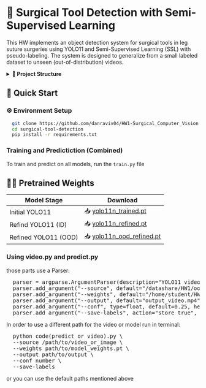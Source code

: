 # 🔬 Surgical Tool Detection with Semi-Supervised Learning
This HW implements an object detection system for surgical tools in leg suture surgeries using YOLO11 and Semi-Supervised Learning (SSL) with pseudo-labeling. The system is designed to generalize from a small labeled dataset to unseen (out-of-distribution) videos.

<details>
<summary><strong>📁 Project Structure</strong></summary>
.

├── models / # Including The models' weights in different stages
  
├── train.py # The main code of the HW trains the ID and OOD models + Predicts the tools on the Videos.

├── predict.py # Performs inference on a single image

├── video.py # Performs inference on a full video

├── hw1.yaml # Dataset config for initial training

├── requirements.txt # Python environment dependencies

└── README.md # You are here

</details>

## 🚀 Quick Start
### ⚙️ Environment Setup
```bash
  git clone https://github.com/danraviv04/HW1-Surgical_Computer_Vision.git
  cd surgical-tool-detection
  pip install -r requirements.txt
```

### Training and Predictiction (Combined)
To train and predict on all models, run the `train.py` file

## 🏋️‍♂️ Pretrained Weights
| Model Stage     | Download |
|-----------------|----------|
| Initial YOLO11  | 📥 [yolo11n_trained.pt](models/yolo11n_trained.pt) |
| Refind YOLO11 (ID)  | 📥 [yolo11n_refined.pt](models/yolo11n_refined.pt) |
| Refined YOLO11 (OOD)  | 📥 [yolo11n_ood_refined.pt](models/yolo11n_ood_refined.pt) |

### Using video.py and predict.py
those parts use a Parser:
<pre>
  parser = argparse.ArgumentParser(description="YOLO11 video inference with optional label export")
  parser.add_argument("--source", default="/datashare/HW1/ood_video_data/surg_1.mp4", help="Path to input video file")
  parser.add_argument("--weights", default="/home/student/HW1/yolo11n_ood_refined.pt", help="Path to YOLO model weights")
  parser.add_argument("--output", default="output_video.mp4", help="Path to output annotated video")
  parser.add_argument("--conf", type=float, default=0.25, help="Confidence threshold")
  parser.add_argument("--save-labels", action="store_true", help="Save YOLO-format label files per frame")
</pre>

In order to use a different path for the video or model run in terminal:
<pre>
  python code(predict or video).py \
  --source /path/to/video_or_image \
  --weights path/to/model_weights.pt \
  --output path/to/output \
  --conf number \
  --save-labels
</pre>

or you can use the default paths mentioned above




